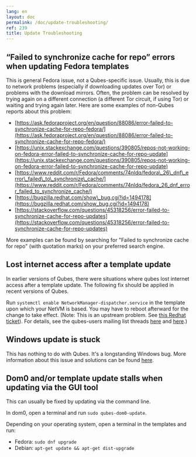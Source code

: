 ```yaml
---
lang: en
layout: doc
permalink: /doc/update-troubleshooting/
ref: 239
title: Update Troubleshooting
---
```


## “Failed to synchronize cache for repo” errors when updating Fedora templates

This is general Fedora issue, not a Qubes-specific issue.
Usually, this is due to network problems (especially if downloading updates over Tor) or problems with the download mirrors.
Often, the problem can be resolved by trying again on a different connection (a different Tor circuit, if using Tor) or waiting and trying again later.
Here are some examples of non-Qubes reports about this problem:

- [https://ask.fedoraproject.org/en/question/88086/error-failed-to-synchronize-cache-for-repo-fedora/](https://ask.fedoraproject.org/en/question/88086/error-failed-to-synchronize-cache-for-repo-fedora/)
- [https://unix.stackexchange.com/questions/390805/repos-not-working-on-fedora-error-failed-to-synchronize-cache-for-repo-update](https://unix.stackexchange.com/questions/390805/repos-not-working-on-fedora-error-failed-to-synchronize-cache-for-repo-update)
- [https://www.reddit.com/r/Fedora/comments/74nldq/fedora\_26\_dnf\_error\_failed\_to\_synchronize\_cache/](https://www.reddit.com/r/Fedora/comments/74nldq/fedora_26_dnf_error_failed_to_synchronize_cache/)
- [https://bugzilla.redhat.com/show\_bug.cgi?id=1494178](https://bugzilla.redhat.com/show_bug.cgi?id=1494178)
- [https://stackoverflow.com/questions/45318256/error-failed-to-synchronize-cache-for-repo-updates](https://stackoverflow.com/questions/45318256/error-failed-to-synchronize-cache-for-repo-updates)

More examples can be found by searching for "Failed to synchronize cache for repo" (with quotation marks) on your preferred search engine.

## Lost internet access after a template update

In earlier versions of Qubes, there were situations where qubes lost internet access after a template update. The following fix should be applied in recent versions of Qubes.

Run `systemctl enable NetworkManager-dispatcher.service` in the template upon which your NetVM is based.
You may have to reboot afterward for the change to take effect.
(Note: This is an upstream problem. See [this Redhat ticket](https://bugzilla.redhat.com/show_bug.cgi?id=974811)).
For details, see the qubes-users mailing list threads [here](https://groups.google.com/d/topic/qubes-users/xPLGsAJiDW4/discussion) and [here](https://groups.google.com/d/topic/qubes-users/uN9G8hjKrGI/discussion).)

## Windows update is stuck

This has nothing to do with Qubes.
It's a longstanding Windows bug.
More information about this issue and solutions can be found [here](https://superuser.com/questions/951960/windows-7-sp1-windows-update-stuck-checking-for-updates).

## Dom0 and/or template update stalls when updating via the GUI tool

This can usually be fixed by updating via the command line.

In dom0, open a terminal and run `sudo qubes-dom0-update`.

Depending on your operating system, open a terminal in the templates and run:
* Fedora: `sudo dnf upgrade`
* Debian: `apt-get update && apt-get dist-upgrade`
